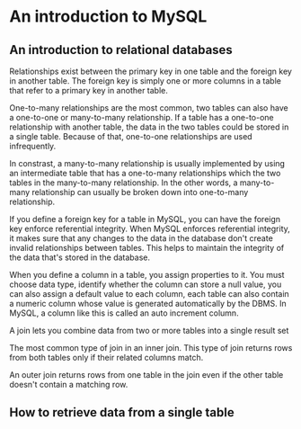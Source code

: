 # An introduction to MySQL

## An introduction to relational databases

Relationships exist between the primary key in one table and the foreign key in another table. The foreign key is simply one or more columns in a table that refer to a primary key in another table.

One-to-many relationships are the most common, two tables can also have a one-to-one or many-to-many relationship. If a table has a one-to-one relationship with another table, the data in the two tables could be stored in a single table. Because of that, one-to-one relationships are used infrequently.

In constrast, a many-to-many relationship is usually implemented by using an intermediate table that has a one-to-many relationships which the two tables in the many-to-many relationship. In the other words, a many-to-many relationship can usually be broken down into one-to-many relationship.

If you define a foreign key for a table in MySQL, you can have the foreign key enforce referential integrity. When MySQL enforces referential integrity, it makes sure that any changes to the data in the database don't create invalid relationships between tables. This helps to maintain the integrity of the data that's stored in the database.

When you define a column in a table, you assign properties to it. You must choose data type, identify whether the column can store a null value, you can also assign a default value to each column, each table can also contain a numeric column whose value is generated automatically by the DBMS. In MySQL, a column like this is called an auto increment column.

A join lets you combine data from two or more tables into a single result set

The most common type of join in an inner join. This type of join returns rows from both tables only if their related columns match.

An outer join returns rows from one table in the join even if the other table doesn't contain a matching row.

## How to retrieve data from a single table
